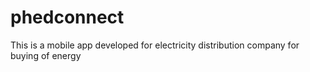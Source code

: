 # phedconnect
This is a mobile app developed for electricity distribution company for buying of energy
